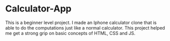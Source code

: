 # Calculator-App

This is a beginner level project.
I made an Iphone calculator clone that is able to do the computations just like a normal calculator.
This project helped me get a strong grip on basic concepts of HTML, CSS and JS. 
